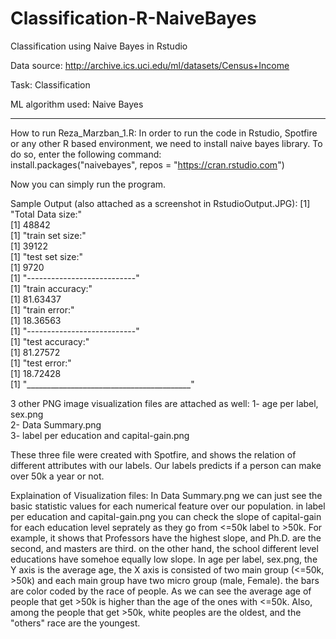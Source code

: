 # Classification-R-NaiveBayes
Classification using Naive Bayes in Rstudio


 Data source: http://archive.ics.uci.edu/ml/datasets/Census+Income
 
 Task: Classification
 
 ML algorithm used: Naive Bayes
 

__________________________________________

How to run Reza_Marzban_1.R:
 In order to run the code in Rstudio, Spotfire or any other R based environment, we need to install naive bayes library. To do so, enter the following command:  
 install.packages("naivebayes", repos = "https://cran.rstudio.com")  
 
 Now you can simply run the program.  
 
 
 
Sample Output (also attached as a screenshot in RstudioOutput.JPG):
[1] "Total Data size:"  
[1] 48842  
[1] "train set size:"  
[1] 39122  
[1] "test set size:"  
[1] 9720  
[1] "---------------------------"  
[1] "train accuracy:"  
[1] 81.63437  
[1] "train error:"  
[1] 18.36563  
[1] "---------------------------"  
[1] "test accuracy:"  
[1] 81.27572  
[1] "test error:"  
[1] 18.72428  
[1] "_________________________________________"  

3 other PNG image visualization files are attached as well:
1- age per label, sex.png  
2- Data Summary.png  
3- label per education and capital-gain.png  

These three file were created with Spotfire, and shows the relation of different attributes with our labels.
Our labels predicts if a person can make over 50k a year or not.  


Explaination of Visualization files:
In Data Summary.png we can just see the basic statistic values for each numerical feature over our population.
in label per education and capital-gain.png you can check the slope of capital-gain for each education level seprately as they go from <=50k label to >50k.
For example, it shows that Professors have the highest slope, and Ph.D. are the second, and masters are third. on the other hand, the school different level educations have somehoe equally low slope.
In age per label, sex.png, the Y axis is the average age, the X axis is consisted of two main group (<=50k, >50k) and each main group have two micro group (male, Female). 
the bars are color coded by the race of people. As we can see the average age of people that get >50k is higher than the age of the ones with <=50k.
Also, among the people that get >50k, white peoples are the oldest, and the "others" race are the youngest.

 
